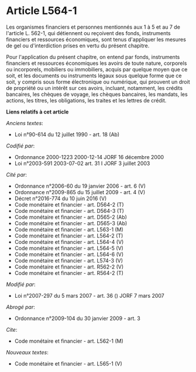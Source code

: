 # Article L564-1

Les organismes financiers et personnes mentionnés aux 1 à 5 et au 7 de l'article L. 562-1, qui détiennent ou reçoivent des
fonds, instruments financiers et ressources économiques, sont tenus d'appliquer les mesures de gel ou d'interdiction prises
en vertu du présent chapitre.

Pour l'application du présent chapitre, on entend par fonds, instruments financiers et ressources économiques les avoirs de
toute nature, corporels ou incorporels, mobiliers ou immobiliers, acquis par quelque moyen que ce soit, et les documents ou
instruments légaux sous quelque forme que ce soit, y compris sous forme électronique ou numérique, qui prouvent un droit de
propriété ou un intérêt sur ces avoirs, incluant, notamment, les crédits bancaires, les chèques de voyage, les chèques
bancaires, les mandats, les actions, les titres, les obligations, les traites et les lettres de crédit.

**Liens relatifs à cet article**

_Anciens textes_:

  - Loi n°90-614 du 12 juillet 1990 - art. 18 (Ab)

_Codifié par_:

  - Ordonnance 2000-1223 2000-12-14 JORF 16 décembre 2000
  - Loi n°2003-591 2003-07-02 art. 31 I JORF 3 juillet 2003

_Cité par_:

  - Ordonnance n°2006-60 du 19 janvier 2006 - art. 6 (V)
  - Ordonnance n°2009-865 du 15 juillet 2009 - art. 4 (V)
  - Décret n°2016-774 du 10 juin 2016 (V)
  - Code monétaire et financier - art. D564-2 (T)
  - Code monétaire et financier - art. D564-3 (T)
  - Code monétaire et financier - art. D565-2 (Ab)
  - Code monétaire et financier - art. D565-3 (Ab)
  - Code monétaire et financier - art. L563-1 (M)
  - Code monétaire et financier - art. L564-2 (T)
  - Code monétaire et financier - art. L564-4 (V)
  - Code monétaire et financier - art. L564-5 (V)
  - Code monétaire et financier - art. L564-6 (V)
  - Code monétaire et financier - art. L574-3 (V)
  - Code monétaire et financier - art. R562-2 (V)
  - Code monétaire et financier - art. R564-2 (T)

_Modifié par_:

  - Loi n°2007-297 du 5 mars 2007 - art. 36 () JORF 7 mars 2007

_Abrogé par_:

  - Ordonnance n°2009-104 du 30 janvier 2009 - art. 3

_Cite_:

  - Code monétaire et financier - art. L562-1 (M)

_Nouveaux textes_:

  - Code monétaire et financier - art. L565-1 (V)
